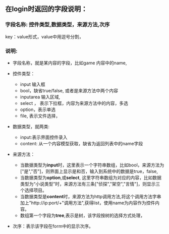 ## 在login时返回的字段说明：


### 字段名称: 控件类型,数据类型，来源方法,次序
key：value形式，value中用逗号分割，

### 说明:
* 字段名称，就是某内容的字段，比如game 内容中的name,
* 控件类型：
    - input 输入框
    - bool，缺省true/false, 或者是来源方法中两个内容
    - inputarea 输入区域,
    - select ， 表示下拉框，内容为来源方法中的内容，多选
    - option，表示单选
    - file, 表示文件选择，
* 数据类型，就两类:
    - input:表示界面控件录入
    - content: 从一个内容模型获取，缺省为返回列表中的name字段
* 来源方法：
    - 当数据类型为**input**时，这里表示一个字符串数组，比如bool，来源方法为["是","否"]，则界面上显示是和否，输入到系统中的数据是true，false,
    - 当数据类型为**option**,或**select**, 这里字符串数组为对应的内容，比如数据类型为“小说类型”时，来源方法有三条["侦探","架空","言情"]，则显示三个选择项目。
    - 当数据类型是**content**时，来源方法为http调用方法,将这个调用方法字串加上"http://ip:port/+"调用方法",获得list，使用name为内容作为控件内容。
    - 数组第一个字段为**tree**,表示是树，该字段按树的选择方式处理，
    
* 次序：表示该字段在form中的显示次序。

